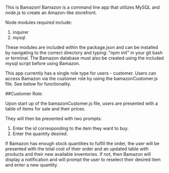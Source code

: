 
This is Bamazon!
Bamazon is a command line app that utilizes MySQL and node.js to create an Amazon-like storefront.

Node modules required include:

1. inquirer
2. mysql

These modules are included within the package.json and can be installed by navigating to the correct directory and typing: "npm init" in your git bash or terminal. The Bamazon database must also be created using the included mysql script before using Bamazon.

This app currently has a single role type for users - customer. Users can access Bamazon via the customer role by using the bamazonCustomer.js file. See below for functionality.

##Customer Role:

Upon start up of the bamazonCustomer.js file, users are presented with a table of items for sale and their prices.

They will then be presented with two prompts:

1. Enter the id corresponding to the item they want to buy.
2. Enter the quantity desired.

If Bamazon has enough stock quantities to fulfill the order, the user will be presented with the total cost of their order and an updated table with products and their new available inventories. If not, then Bamazon will display a notification and will prompt the user to reselect their desired item and enter a new quantity.

